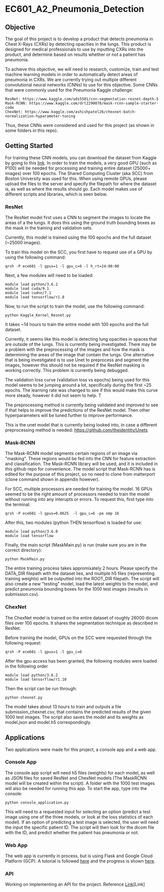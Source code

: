 # EC601_A2_Pneumonia_Detection

## Objective
The goal of this project is to develop a product that detects pneumonia in Chest X-Rays (CXRs) by detecting opacities in the lungs. This product is designed for medical professionals to use by inputting CXRs into the product, and determine based on results whether or not a patient has pneumonia.

To achieve this objective, we will need to research, customize, train and test machine learning models in order to automatically detect areas of pneumonia in CXRs. We are currently trying out multiple different convolutional neural networks (CNNs) to use for this objective. Some CNNs that were commonly used for the Pneumonia Kaggle challenge:
```
ResNet: https://www.kaggle.com/uds5501/cnn-segmentation-resnet-depth-5
Mask-RCNN: https://www.kaggle.com/drt2290078/mask-rcnn-sample-starter-code
ChexNet: https://www.kaggle.com/ashishpatel26/chexnet-batch-normalization-hyparameter-tuning
``` 
Thus, these CNNs were considered and used for this project (as shown in some folders in this repo). 

## Getting Started
For training these CNN models, you can download the dataset from Kaggle by going to this [link](https://www.kaggle.com/c/rsna-pneumonia-detection-challenge/data). In order to train the models, a very good GPU (such as P100) will be needed for processing and training entire dataset (25000+ images) over 100 epochs. The Shared Computing Cluster (aka SCC) from Boston University was used for this. When using remote GPUs, please upload the files to the server and specify the filepath for where the dataset is, as well as where the results should go. Each model makes use of different scripts and libraries, which is seen below.

### ResNet
The ResNet model first uses a CNN to segment the images to locate the areas of a the lungs. It does this using the ground truth bounding boxes as the mask in the training and validation sets. 

Currently, this model is trained using the 100 epochs and the full dataset (~25000 images). 

To train this model on the SCC, you first have to request use of a GPU by using the following command:
```
qrsh -P ece601 -l gpus=1 -l gpu_c=6 -l h_rt=24:00:00
```
Next, a few modules will need to be loaded:
```
module load python/3.6.2
module load cuda/9.1
module load cudnn/7.1
module load tensorflow/r1.8
```
Now, to run the script to train the model, use the following command:
```
python Kaggle_Kernel_Resnet.py
```
It takes ~14 hours to train the entire model with 100 epochs and the full dataset. 

Currently, it seems like this model is detecting lung opacities in spaces that are outside of the lungs. This is currently being investigated. There may be a problem with the preprocessing of the images and how the mask is determining the areas of the image that contain the lungs. One alternative that is being investigated is to use Unet to preprocess and segment the images, however this should not be required if the ResNet masking is working correctly. This problem is currently being debugged.

The validation loss curve (validation loss vs epochs) being used for this model seems to be jumping around a lot, specifically during the first ~25 epochs. The learning rate was changed to see if this would make this curve more steady, however it did not seem to help. T

The preprocessing method is currently being validated and improved to see if that helps to improve the predictions of the ResNet model. Then other hyperparameters will be tuned further to improve performance.

This is the unet model that is currently being looked into, in case a different preprocessing method is needed: https://github.com/theidentity/Unets

### Mask-RCNN
The Mask-RCNN model segments certain regions of an image via "masking". These regions would be fed into the CNN for feature extraction and classification. The Mask-RCNN library will be used, and it is included in this github repo for convenience. The model script that Mask-RCNN has is edited for the purpose of this project, so no need to clone from matterport (clone command shown in appendix however). 

For SCC, multiple processors are needed for training the model. 16 GPUs seemed to be the right amount of processors needed to train the model without running into any interupts or errors. To request this, first type into the terminal:
```
qrsh -P ece601 -l gpus=0.0625  -l gpu_c=6 -pe omp 16
```
After this, two modules (python THEN tensorflow) is loaded for use:
```
module load python/3.6.0
module load tensorflow
```
Finally, the main script (MaskMain.py) is run (make sure you are in the correct directory):
```
python MaskMain.py
```
The entire training process takes appromixately 2 hours. Please specify the DATA_DIR filepath with the dataset lies, and multiple h5 files (representing training weights) will be outputted into the ROOT_DIR filepath. The script will also create a new "testing" model, load the latest weights to the model, and predict pneumonia bounding boxes for the 1000 test images (results in submission.csv).

### ChexNet
The ChexNet model is trained on the entire dataset of roughly 26000 dicom files over 100 epochs. It shares the segmentation technique as described in ResNet.

Before training the model, GPUs on the SCC were requested through the following request:
```
qrsh -P ece601 -l gpus=1 -l gpu_c=6
```
After the gpu access has been granted, the following modules were loaded in the following order 
```
module load python/3.6.2
module load tensorflow/r1.10
```

Then the script can be run through:
```
python chexnet.py
```

The model takes about 13 hours to train and outputs a file submission_chexnet.csv, that contains the predicted results of the given 1000 test images. The script also saves the model and its weights as model.json and model.h5 correspondingly.

## Applications
Two applications were made for this project, a console app and a web app.

### Console App
The console app script will need h5 files (weights) for each model, as well as JSON files for saved ResNet and ChexNet models (The MaskRCNN model will be created within the script). A folder with the 1000 test images will also be needed for running this app. To start the app, type into the console:
```
python console_application.py
```
This will need to a requested input for selecting an option (predict a test image using one of the three models, or look at the loss statistics of each model). If an option of predicting a test image is selected, the user will need the input the specific patient ID. The script will then look for the dicom file with the ID, and predict whether the patient has pneumonia or not.

### Web App
The web app is currently in process, but is using Flask and Google Cloud Platform (GCP). A tutorial is followed [here](https://medium.freecodecamp.org/how-to-build-a-web-application-using-flask-and-deploy-it-to-the-cloud-3551c985e492) and the progress is shown [here](https://united-aviary-223117.appspot.com/).

### API
Working on implementing an API for the project. Reference [Link](https://towardsdatascience.com/deploying-a-machine-learning-model-as-a-rest-api-4a03b865c166)[Link]

 


